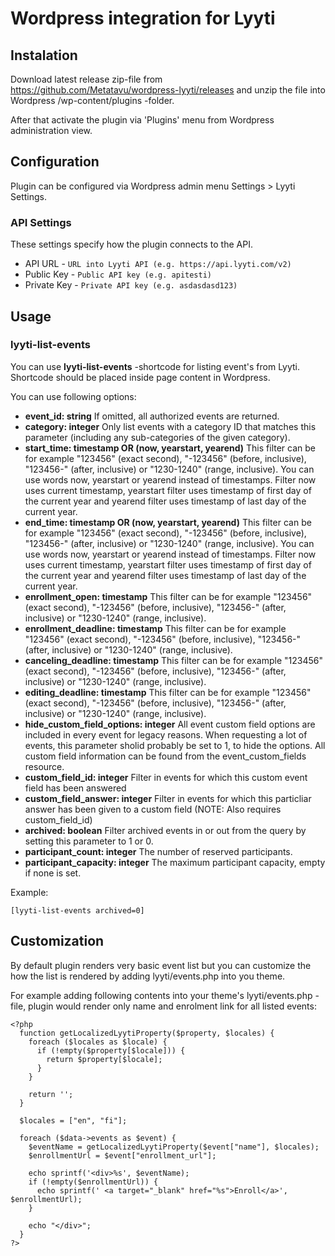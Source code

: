 # Wordpress integration for Lyyti

## Instalation

Download latest release zip-file from https://github.com/Metatavu/wordpress-lyyti/releases and unzip the file into Wordpress /wp-content/plugins -folder.

After that activate the plugin via 'Plugins' menu from Wordpress administration view.

## Configuration

Plugin can be configured via Wordpress admin menu Settings > Lyyti Settings.

### API Settings

These settings specify how the plugin connects to the API.

  - API URL - `URL into Lyyti API (e.g. https://api.lyyti.com/v2)`
  - Public Key	- `Public API key (e.g. apitesti)`
  - Private Key	- `Private API key (e.g. asdasdasd123)`
    
## Usage

### lyyti-list-events

You can use **lyyti-list-events** -shortcode for listing event's from Lyyti. Shortcode should be placed inside page content in Wordpress.

You can use following options:

<ul>
  <li><b>event_id: string</b>
  If omitted, all authorized events are returned.</li>
  <li><b>category: integer</b>
  Only list events with a category ID that matches this parameter (including any sub-categories of the given category).</li>
  <li><b>start_time: timestamp OR (now, yearstart, yearend)</b>
  This filter can be for example "123456" (exact second), "-123456" (before, inclusive), "123456-" (after, inclusive) or "1230-1240" (range, inclusive). You can use words now, yearstart or yearend instead of timestamps. Filter now uses current timestamp, yearstart filter uses timestamp of first day of the current year and yearend filter uses timestamp of last day of the current year.</li>
  <li><b>end_time: timestamp OR (now, yearstart, yearend)</b>
  This filter can be for example "123456" (exact second), "-123456" (before, inclusive), "123456-" (after, inclusive) or "1230-1240" (range, inclusive). You can use words now, yearstart or yearend instead of timestamps. Filter now uses current timestamp, yearstart filter uses timestamp of first day of the current year and yearend filter uses timestamp of last day of the current year.</li>
  <li><b>enrollment_open: timestamp</b>
  This filter can be for example "123456" (exact second), "-123456" (before, inclusive), "123456-" (after, inclusive) or "1230-1240" (range, inclusive).</li>
  <li><b>enrollment_deadline: timestamp</b>
  This filter can be for example "123456" (exact second), "-123456" (before, inclusive), "123456-" (after, inclusive) or "1230-1240" (range, inclusive).</li>
  <li><b>canceling_deadline: timestamp</b>
  This filter can be for example "123456" (exact second), "-123456" (before, inclusive), "123456-" (after, inclusive) or "1230-1240" (range, inclusive).</li>
  <li><b>editing_deadline: timestamp</b>
  This filter can be for example "123456" (exact second), "-123456" (before, inclusive), "123456-" (after, inclusive) or "1230-1240" (range, inclusive).</li>
  <li><b>hide_custom_field_options: integer</b>
  All event custom field options are included in every event for legacy reasons. When requesting a lot of events, this parameter sholid probably be set to 1, to hide the options. All custom field information can be found from the event_custom_fields resource.</li>
  <li><b>custom_field_id: integer</b>
  Filter in events for which this custom event field has been answered</li>
  <li><b>custom_field_answer: integer</b>
  Filter in events for which this particliar answer has been given to a custom field (NOTE: Also requires custom_field_id)</li>
  <li><b>archived: boolean</b>
  Filter archived events in or out from the query by setting this parameter to 1 or 0.</li>
  <li><b>participant_count: integer</b>
  The number of reserved participants.</li>
  <li><b>participant_capacity: integer</b>
  The maximum participant capacity, empty if none is set.</li>
</ul>

Example:

    [lyyti-list-events archived=0]

## Customization

By default plugin renders very basic event list but you can customize the how the list is rendered by adding lyyti/events.php into you theme.

For example adding following contents into your theme's lyyti/events.php -file, plugin would render only name and enrolment link for all listed events:

    <?php
      function getLocalizedLyytiProperty($property, $locales) {
        foreach ($locales as $locale) {
          if (!empty($property[$locale])) {
            return $property[$locale];
          }
        }

        return '';
      }

      $locales = ["en", "fi"];

      foreach ($data->events as $event) {
        $eventName = getLocalizedLyytiProperty($event["name"], $locales);
        $enrollmentUrl = $event["enrollment_url"];

        echo sprintf('<div>%s', $eventName);
        if (!empty($enrollmentUrl)) {
          echo sprintf(' <a target="_blank" href="%s">Enroll</a>', $enrollmentUrl);
        }

        echo "</div>";
      }
    ?>
